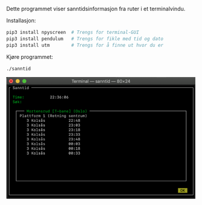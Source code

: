 Dette programmet viser sanntidsinformasjon fra ruter i et terminalvindu.

Installasjon:
```bash
pip3 install npyscreen  # Trengs for terminal-GUI
pip3 install pendulum   # Trengs for fikle med tid og dato
pip3 install utm        # Trengs for å finne ut hvor du er
```

Kjøre programmet:
```bash
./sanntid
```

<img src="sanntid.png" alt="Screenshot" width="500"/>
